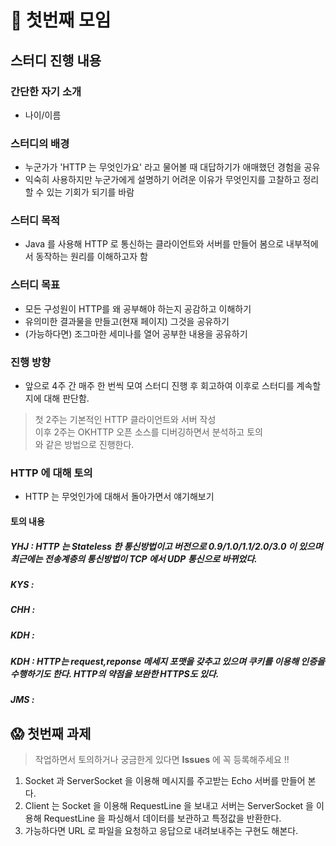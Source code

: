 # :checkered_flag: 첫번째 모임

## 스터디 진행 내용

### 간단한 자기 소개 

- 나이/이름

### 스터디의 배경

- 누군가가 'HTTP 는 무엇인가요' 라고 물어볼 때 대답하기가 애매했던 경험을 공유
- 익숙히 사용하지만 누군가에게 설명하기 어려운 이유가 무엇인지를 고찰하고 정리할 수 있는 기회가 되기를 바람
  
### 스터디 목적

- Java 를 사용해 HTTP 로 통신하는 클라이언트와 서버를 만들어 봄으로 내부적에서 동작하는 원리를 이해하고자 함

### 스터디 목표

- 모든 구성원이 HTTP를 왜 공부해야 하는지 공감하고 이해하기
- 유의미한 결과물을 만들고(현재 페이지) 그것을 공유하기
- (가능하다면) 조그마한 세미나를 열어 공부한 내용을 공유하기

### 진행 방향

- 앞으로 4주 간 매주 한 번씩 모여 스터디 진행 후 회고하여 이후로 스터디를 계속할지에 대해 판단함.

> 첫 2주는 기본적인 HTTP 클라이언트와 서버 작성<br>
> 이후 2주는 OKHTTP 오픈 소스를 디버깅하면서 분석하고 토의<br>
> 와 같은 방법으로 진행한다.

### HTTP 에 대해 토의

- HTTP 는 무엇인가에 대해서 돌아가면서 얘기해보기

#### 토의 내용

##### YHJ : HTTP 는 Stateless 한 통신방법이고 버전으로 0.9/1.0/1.1/2.0/3.0 이 있으며 최근에는 전송계층의 통신방법이 TCP 에서 UDP 통신으로 바뀌었다.
##### KYS : 
##### CHH : 
##### KDH : 
##### KDH : HTTP는 request,reponse 메세지 포맷을 갖추고 있으며 쿠키를 이용해 인증을 수행하기도 한다. HTTP의 약점을 보완한 HTTPS도 있다. 
##### JMS : 

## :scream: 첫번째 과제

> 작업하면서 토의하거나 궁금한게 있다면 **Issues** 에 꼭 등록해주세요 !!

1. Socket 과 ServerSocket 을 이용해 메시지를 주고받는 Echo 서버를 만들어 본다.
2. Client 는 Socket 을 이용해 RequestLine 을 보내고 서버는 ServerSocket 을 이용해 RequestLine 을 파싱해서 데이터를 보관하고 특정값을 반환한다.
3. 가능하다면 URL 로 파일을 요청하고 응답으로 내려보내주는 구현도 해본다.

